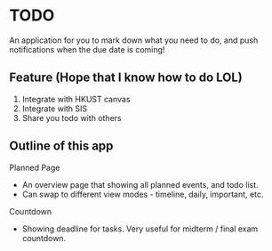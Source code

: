 # TODO

An application for you to mark down what you need to do, and push notifications when the due date is coming!

## Feature (Hope that I know how to do LOL)

1. Integrate with HKUST canvas
2. Integrate with SIS
3. Share you todo with others

## Outline of this app

Planned Page
 - An overview page that showing all planned events, and todo list.
 - Can swap to different view modes - timeline, daily, important, etc.

Countdown

 - Showing deadline for tasks. Very useful for midterm / final exam countdown.
